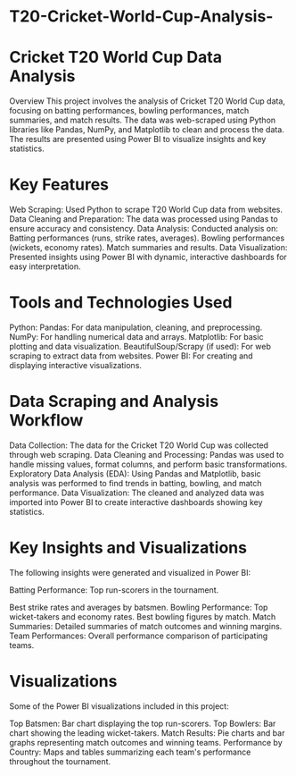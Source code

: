 # T20-Cricket-World-Cup-Analysis-


# Cricket T20 World Cup Data Analysis
Overview
This project involves the analysis of Cricket T20 World Cup data, focusing on batting performances, bowling performances, match summaries, and match results. The data was web-scraped using Python libraries like Pandas, NumPy, and Matplotlib to clean and process the data. The results are presented using Power BI to visualize insights and key statistics.

# Key Features
Web Scraping: Used Python to scrape T20 World Cup data from websites.
Data Cleaning and Preparation: The data was processed using Pandas to ensure accuracy and consistency.
Data Analysis: Conducted analysis on:
Batting performances (runs, strike rates, averages).
Bowling performances (wickets, economy rates).
Match summaries and results.
Data Visualization: Presented insights using Power BI with dynamic, interactive dashboards for easy interpretation.


# Tools and Technologies Used
Python:
Pandas: For data manipulation, cleaning, and preprocessing.
NumPy: For handling numerical data and arrays.
Matplotlib: For basic plotting and data visualization.
BeautifulSoup/Scrapy (if used): For web scraping to extract data from websites.
Power BI: For creating and displaying interactive visualizations.


# Data Scraping and Analysis Workflow
Data Collection: The data for the Cricket T20 World Cup was collected through web scraping.
Data Cleaning and Processing: Pandas was used to handle missing values, format columns, and perform basic transformations.
Exploratory Data Analysis (EDA): Using Pandas and Matplotlib, basic analysis was performed to find trends in batting, bowling, and match performance.
Data Visualization: The cleaned and analyzed data was imported into Power BI to create interactive dashboards showing key statistics.


# Key Insights and Visualizations
The following insights were generated and visualized in Power BI:

Batting Performance:
Top run-scorers in the tournament.

Best strike rates and averages by batsmen.
Bowling Performance:
Top wicket-takers and economy rates.
Best bowling figures by match.
Match Summaries:
Detailed summaries of match outcomes and winning margins.
Team Performances:
Overall performance comparison of participating teams.


# Visualizations
Some of the Power BI visualizations included in this project:

Top Batsmen: Bar chart displaying the top run-scorers.
Top Bowlers: Bar chart showing the leading wicket-takers.
Match Results: Pie charts and bar graphs representing match outcomes and winning teams.
Performance by Country: Maps and tables summarizing each team's performance throughout the tournament.


